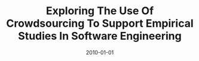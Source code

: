---
title: "Exploring The Use Of Crowdsourcing To Support Empirical Studies In Software Engineering"
date: 2010-01-01
venue: "Proceedings of the International Symposium on Empirical Software Engineering and Measurement, ESEM 2010, 16-17 September 2010, Bolzano/Bozen, Italy"
paperurl: https://doi.org/10.1145/1852786.1852832
authors: "Kathryn T Stolee and Sebastian G Elbaum"
awards: ""
---